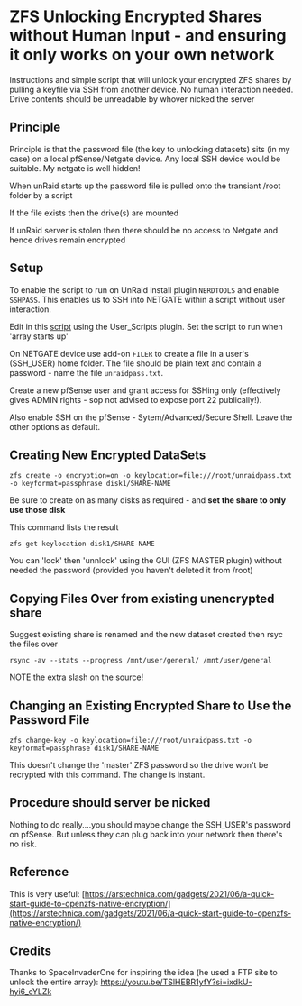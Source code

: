 # ZFS Unlocking Encrypted Shares without Human Input - and ensuring it only works on your own network
Instructions and simple script that will unlock your encrypted ZFS shares by pulling a keyfile via SSH from another device. No human interaction needed.  Drive contents should be unreadable by whover nicked the server

Principle
---------

Principle is that the password file (the key to unlocking datasets) sits (in my case) on a local pfSense/Netgate device.  Any local SSH device would be suitable. My netgate is well hidden!

When unRaid starts up the password file is pulled onto the transiant /root folder by a script

If the file exists then the drive(s) are mounted

If unRaid server is stolen then there should be no access to Netgate and hence drives remain encrypted

Setup
-----

To enable the script to run on UnRaid install plugin ```NERDTOOLS``` and enable ```SSHPASS```. This enables us to SSH into NETGATE within a script without user interaction.

Edit in this [script](UnraidScript.txt) using the User\_Scripts plugin. Set the script to run when 'array starts up'

On NETGATE device use add-on ```FILER``` to create a file in a user's (SSH\_USER) home folder.  The file should be plain text and contain a password - name the file ```unraidpass.txt```.

Create a new pfSense user and grant access for SSHing only (effectively gives ADMIN rights - sop not advised to expose port 22 publically!).

Also enable SSH on the pfSense - Sytem/Advanced/Secure Shell. Leave the other options as default.


Creating New Encrypted DataSets
---------------------------

```text-x-sh
zfs create -o encryption=on -o keylocation=file:///root/unraidpass.txt -o keyformat=passphrase disk1/SHARE-NAME
```

Be sure to create on as many disks as required - and **set the share to only use those disk**

This command lists the result

```text-x-sh
zfs get keylocation disk1/SHARE-NAME
```

You can 'lock' then 'unnlock' using the GUI (ZFS MASTER plugin) without needed the password (provided you haven't deleted it from /root)


Copying Files Over from existing unencrypted share
------------------

Suggest existing share is renamed and the new dataset created then rsyc the files over

```text-x-sh
rsync -av --stats --progress /mnt/user/general/ /mnt/user/general
```
NOTE the extra slash on the source!


Changing an Existing Encrypted Share to Use the Password File
-------------------------------------------------------------

```text-x-sh
zfs change-key -o keylocation=file:///root/unraidpass.txt -o keyformat=passphrase disk1/SHARE-NAME
```

This doesn't change the 'master' ZFS password so the drive won't be recrypted with this command.  The change is instant.

Procedure should server be nicked
---

Nothing to do really....you should maybe change the SSH_USER's password on pfSense.  But unless they can plug back into your network then there's no risk. 


Reference
---------

This is very useful: [https://arstechnica.com/gadgets/2021/06/a-quick-start-guide-to-openzfs-native-encryption/](https://arstechnica.com/gadgets/2021/06/a-quick-start-guide-to-openzfs-native-encryption/)


Credits
------
Thanks to SpaceInvaderOne for inspiring the idea (he used a FTP site to unlock the entire array): https://youtu.be/TSlHEBR1yfY?si=ixdkU-hyi6_eYLZk
